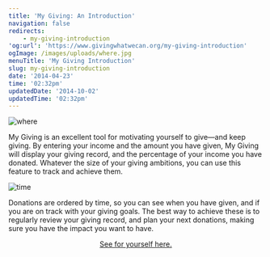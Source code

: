 ```yaml
---
title: 'My Giving: An Introduction'
navigation: false
redirects:
    - my-giving-introduction
'og:url': 'https://www.givingwhatwecan.org/my-giving-introduction'
ogImage: /images/uploads/where.jpg
menuTitle: 'My Giving Introduction'
slug: my-giving-introduction
date: '2014-04-23'
time: '02:32pm'
updatedDate: '2014-10-02'
updatedTime: '02:32pm'
---
```

![where](/images/uploads/where.jpg)

My Giving is an excellent tool for motivating yourself to give—and keep giving. By entering your income and the amount you have given, My Giving will display your giving record, and the percentage of your income you have donated. Whatever the size of your giving ambitions, you can use this feature to track and achieve them.

![time](/images/uploads/time.jpg)

Donations are ordered by time, so you can see when you have given, and if you are on track with your giving goals. The best way to achieve these is to regularly review your giving record, and plan your next donations, making sure you have the impact you want to have.

<center>

<a href="/my-giving" class="btn btn-primary">See for yourself here.</a>

</center>